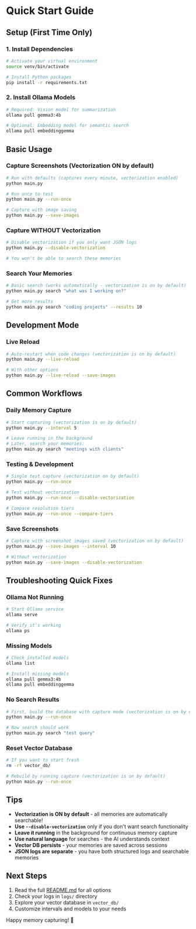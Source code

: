 # Quick Start Guide

## Setup (First Time Only)

### 1. Install Dependencies
```bash
# Activate your virtual environment
source venv/bin/activate

# Install Python packages
pip install -r requirements.txt
```

### 2. Install Ollama Models
```bash
# Required: Vision model for summarization
ollama pull gemma3:4b

# Optional: Embedding model for semantic search
ollama pull embeddinggemma
```

## Basic Usage

### Capture Screenshots (Vectorization ON by default)
```bash
# Run with defaults (captures every minute, vectorization enabled)
python main.py

# Run once to test
python main.py --run-once

# Capture with image saving
python main.py --save-images
```

### Capture WITHOUT Vectorization
```bash
# Disable vectorization if you only want JSON logs
python main.py --disable-vectorization

# You won't be able to search these memories
```

### Search Your Memories
```bash
# Basic search (works automatically - vectorization is on by default)
python main.py search "what was I working on?"

# Get more results
python main.py search "coding projects" --results 10
```

## Development Mode

### Live Reload
```bash
# Auto-restart when code changes (vectorization is on by default)
python main.py --live-reload

# With other options
python main.py --live-reload --save-images
```

## Common Workflows

### Daily Memory Capture
```bash
# Start capturing (vectorization is on by default)
python main.py --interval 5

# Leave running in the background
# Later, search your memories:
python main.py search "meetings with clients"
```

### Testing & Development
```bash
# Single test capture (vectorization on by default)
python main.py --run-once

# Test without vectorization
python main.py --run-once --disable-vectorization

# Compare resolution tiers
python main.py --run-once --compare-tiers
```

### Save Screenshots
```bash
# Capture with screenshot images saved (vectorization on by default)
python main.py --save-images --interval 10

# Without vectorization
python main.py --save-images --disable-vectorization
```

## Troubleshooting Quick Fixes

### Ollama Not Running
```bash
# Start Ollama service
ollama serve

# Verify it's working
ollama ps
```

### Missing Models
```bash
# Check installed models
ollama list

# Install missing models
ollama pull gemma3:4b
ollama pull embeddinggemma
```

### No Search Results
```bash
# First, build the database with capture mode (vectorization is on by default)
python main.py --run-once

# Now search should work
python main.py search "test query"
```

### Reset Vector Database
```bash
# If you want to start fresh
rm -rf vector_db/

# Rebuild by running capture (vectorization is on by default)
python main.py --run-once
```

## Tips

- **Vectorization is ON by default** - all memories are automatically searchable!
- **Use `--disable-vectorization`** only if you don't want search functionality
- **Leave it running** in the background for continuous memory capture
- **Use natural language** for searches - the AI understands context
- **Vector DB persists** - your memories are saved across sessions
- **JSON logs are separate** - you have both structured logs and searchable memories

## Next Steps

1. Read the full [README.md](README.md) for all options
2. Check your logs in `logs/` directory
3. Explore your vector database in `vector_db/`
4. Customize intervals and models to your needs

Happy memory capturing! 🎉

